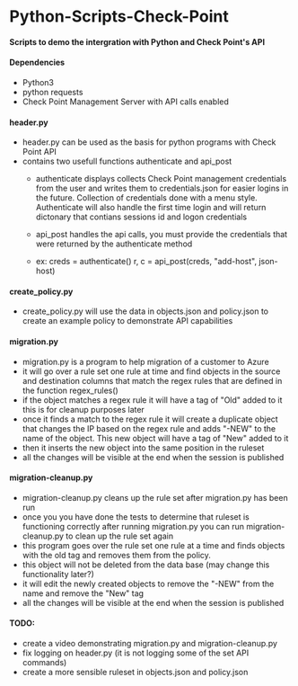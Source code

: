 # Python-Scripts-Check-Point

#### Scripts to demo the intergration with Python and Check Point's API

#### Dependencies
 - Python3
 - python requests
 - Check Point Management Server with API calls enabled
 
#### header.py
 - header.py can be used as the basis for python programs with Check Point API
 - contains two usefull functions authenticate and api_post
   - authenticate displays collects Check Point management credentials from the user and writes them to credentials.json for easier logins in the future. Collection of credentials done with a menu style. Authenticate will also handle the first time login and will return dictonary that contians sessions id and logon credentials
   
   - api_post handles the api calls, you must provide the credentials that were returned by the authenticate method
   
   - ex: creds = authenticate()
         r, c = api_post(creds, "add-host", json-host)

#### create_policy.py
  - create_policy.py will use the data in objects.json and policy.json to create an example policy to demonstrate API capabilities
  
#### migration.py
  - migration.py is a program to help migration of a customer to Azure
  - it will go over a rule set one rule at time and find objects in the source and destination columns that match the regex rules that are defined in the function regex_rules()
  - if the object matches a regex rule it will have a tag of "Old" added to it this is for cleanup purposes later
  - once it finds a match to the regex rule it will create a duplicate object that changes the IP based on the regex rule and adds "-NEW" to the name of the object. This new object will have a tag of "New" added to it
  - then it inserts the new object into the same position in the ruleset
  - all the changes will be visible at the end when the session is published
  
#### migration-cleanup.py
  - migration-cleanup.py cleans up the rule set after migration.py has been run 
  - once you you have done the tests to determine that ruleset is functioning correctly after running migration.py you can run migration-cleanup.py to clean up the rule set again
  - this program goes over the rule set one rule at a time and finds objects with the old tag and removes them from the policy.
  - this object will not be deleted from the data base (may change this functionality later?)
  - it will edit the newly created objects to remove the "-NEW" from the name and remove the "New" tag
  - all the changes will be visible at the end when the session is published
  
#### TODO:
  - create a video demonstrating migration.py and migration-cleanup.py
  - fix logging on header.py (it is not logging some of the set API commands)
  - create a more sensible ruleset in objects.json and policy.json

